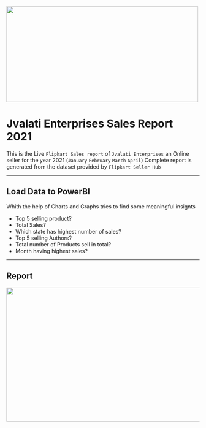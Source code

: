 <img height="250" width="500" src="https://i.imgur.com/DsLN8Is.jpg">

# Jvalati Enterprises Sales Report 2021 <br> 

This is the Live `Flipkart Sales report` of `Jvalati Enterprises` an Online seller for the year 2021 (`January` `February` `March` `April`) 
Complete report is generated from the dataset provided by `Flipkart Seller Hub`

----

## Load Data to PowerBI
Whith the help of Charts and Graphs tries to find some meaningful insignts
* Top 5 selling product?
* Total Sales?
* Which state has highest number of sales?
* Top 5 selling Authors?
* Total number of Products sell in total?
* Month having highest sales?

----
## Report 
<img align="center" height="350" width="650" src="https://i.imgur.com/nXZKmYM.png">

